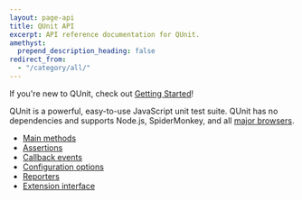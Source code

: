 ```yaml
---
layout: page-api
title: QUnit API
excerpt: API reference documentation for QUnit.
amethyst:
  prepend_description_heading: false
redirect_from:
  - "/category/all/"
---
```


If you're new to QUnit, check out [Getting Started](../intro.md)!

QUnit is a powerful, easy-to-use JavaScript unit test suite. QUnit has no dependencies and supports Node.js, SpiderMonkey, and all [major browsers](../intro.md#compatibility).

<!-- Omit trailing index.md, to aid in-repo directory browsing: -->

* [Main methods](./QUnit/)
* [Assertions](./assert/)
* [Callback events](./callbacks/)
* [Configuration options](./config/)
* [Reporters](./reporters/)
* [Extension interface](./extension/)
